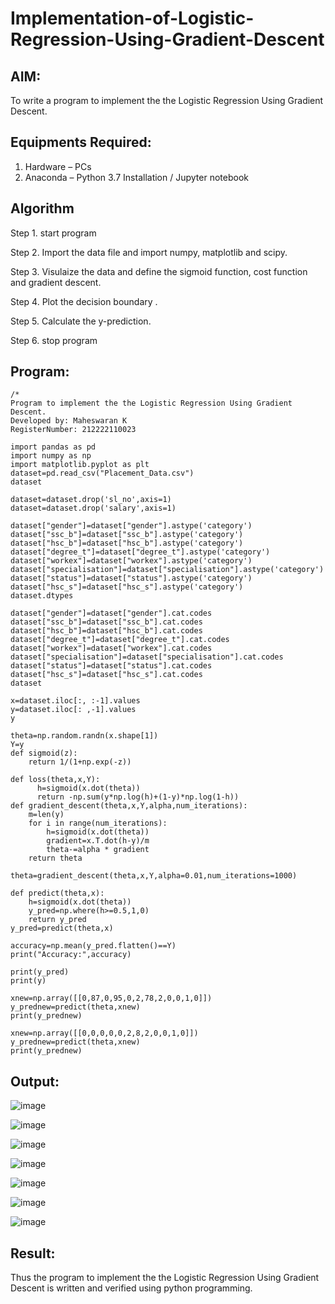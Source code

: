 # Implementation-of-Logistic-Regression-Using-Gradient-Descent

## AIM:
To write a program to implement the the Logistic Regression Using Gradient Descent.

## Equipments Required:
1. Hardware – PCs
2. Anaconda – Python 3.7 Installation / Jupyter notebook

## Algorithm
Step 1. start program

Step 2. Import the data file and import numpy, matplotlib and scipy.

Step 3. Visulaize the data and define the sigmoid function, cost function and gradient descent.

Step 4. Plot the decision boundary .

Step 5. Calculate the y-prediction.

Step 6. stop program

## Program:
```
/*
Program to implement the the Logistic Regression Using Gradient Descent.
Developed by: Maheswaran K
RegisterNumber: 212222110023

import pandas as pd
import numpy as np
import matplotlib.pyplot as plt
dataset=pd.read_csv("Placement_Data.csv")
dataset

dataset=dataset.drop('sl_no',axis=1)
dataset=dataset.drop('salary',axis=1)

dataset["gender"]=dataset["gender"].astype('category')
dataset["ssc_b"]=dataset["ssc_b"].astype('category')
dataset["hsc_b"]=dataset["hsc_b"].astype('category')
dataset["degree_t"]=dataset["degree_t"].astype('category')
dataset["workex"]=dataset["workex"].astype('category')
dataset["specialisation"]=dataset["specialisation"].astype('category')
dataset["status"]=dataset["status"].astype('category')
dataset["hsc_s"]=dataset["hsc_s"].astype('category')
dataset.dtypes

dataset["gender"]=dataset["gender"].cat.codes
dataset["ssc_b"]=dataset["ssc_b"].cat.codes
dataset["hsc_b"]=dataset["hsc_b"].cat.codes
dataset["degree_t"]=dataset["degree_t"].cat.codes
dataset["workex"]=dataset["workex"].cat.codes
dataset["specialisation"]=dataset["specialisation"].cat.codes
dataset["status"]=dataset["status"].cat.codes
dataset["hsc_s"]=dataset["hsc_s"].cat.codes
dataset

x=dataset.iloc[:, :-1].values
y=dataset.iloc[: ,-1].values
y

theta=np.random.randn(x.shape[1])
Y=y
def sigmoid(z):
    return 1/(1+np.exp(-z))

def loss(theta,x,Y):
      h=sigmoid(x.dot(theta))
      return -np.sum(y*np.log(h)+(1-y)*np.log(1-h))
def gradient_descent(theta,x,Y,alpha,num_iterations):
    m=len(y)
    for i in range(num_iterations):
        h=sigmoid(x.dot(theta))
        gradient=x.T.dot(h-y)/m
        theta-=alpha * gradient
    return theta

theta=gradient_descent(theta,x,Y,alpha=0.01,num_iterations=1000)

def predict(theta,x):
    h=sigmoid(x.dot(theta))
    y_pred=np.where(h>=0.5,1,0)
    return y_pred
y_pred=predict(theta,x)

accuracy=np.mean(y_pred.flatten()==Y)
print("Accuracy:",accuracy)

print(y_pred)
print(y)

xnew=np.array([[0,87,0,95,0,2,78,2,0,0,1,0]])
y_prednew=predict(theta,xnew)
print(y_prednew)

xnew=np.array([[0,0,0,0,0,2,8,2,0,0,1,0]])
y_prednew=predict(theta,xnew)
print(y_prednew)

```
## Output:

![image](https://github.com/Jaiganesh235/-Implementation-of-Logistic-Regression-Using-Gradient-Descent/assets/118657189/1b517e96-f207-4f2b-8edc-001dbfc8857c)

![image](https://github.com/Jaiganesh235/-Implementation-of-Logistic-Regression-Using-Gradient-Descent/assets/118657189/4c0cc6a1-a37b-4074-9e3f-f340fddd8bee)

![image](https://github.com/Jaiganesh235/-Implementation-of-Logistic-Regression-Using-Gradient-Descent/assets/118657189/dc5a7fcb-ba8e-4add-9f04-e65805f22310)

![image](https://github.com/Jaiganesh235/-Implementation-of-Logistic-Regression-Using-Gradient-Descent/assets/118657189/7fa94896-6709-4b35-b582-d36fe86675fe)

![image](https://github.com/Jaiganesh235/-Implementation-of-Logistic-Regression-Using-Gradient-Descent/assets/118657189/aa1fa0db-0cb4-4abb-9b17-fb0cbf8cd850)

![image](https://github.com/Jaiganesh235/-Implementation-of-Logistic-Regression-Using-Gradient-Descent/assets/118657189/a50a483b-5ff7-4bb6-8c15-7c6086f9f382)

![image](https://github.com/Jaiganesh235/-Implementation-of-Logistic-Regression-Using-Gradient-Descent/assets/118657189/3a8e10cb-9a59-40a6-a52e-8005044a0223)



## Result:
Thus the program to implement the the Logistic Regression Using Gradient Descent is written and verified using python programming.
